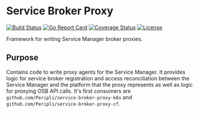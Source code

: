 # Service Broker Proxy 

[![Build Status](https://github.com/Peripli/service-broker-proxy/workflows/Go/badge.svg)](https://github.com/Peripli/service-broker-proxy/actions)
[![Go Report Card](https://goreportcard.com/badge/github.com/Peripli/service-broker-proxy)](https://goreportcard.com/report/github.com/Peripli/service-broker-proxy)
[![Coverage Status](https://coveralls.io/repos/github/Peripli/service-broker-proxy/badge.svg?branch=master)](https://coveralls.io/github/Peripli/service-broker-proxy)
[![License](https://img.shields.io/badge/License-Apache%202.0-blue.svg)](https://github.com/Peripli/service-broker-proxy/blob/master/LICENSE)

Framework for writing Service Manager broker proxies.

## Purpose

Contains code to write proxy agents for the Service Manager.
It provides logic for service broker registration and access reconciliation between the Service Manager and the platform that the proxy represents as well as logic for proxying OSB API calls. It's first consumers are `github.com/Peripli/service-broker-proxy-k8s` and `github.com/Peripli/service-broker-proxy-cf`.
